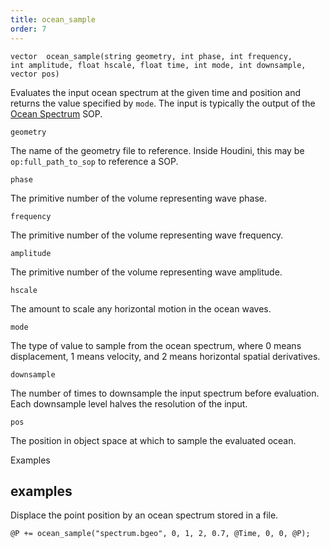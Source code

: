 ```yaml
---
title: ocean_sample
order: 7
---
```

`vector  ocean_sample(string geometry, int phase, int frequency, int amplitude, float hscale, float time, int mode, int downsample, vector pos)`

Evaluates the input ocean spectrum at the given time and position and returns the value specified by `mode`. The input is typically the output of the [Ocean Spectrum](../../nodes/sop/oceanspectrum.html "Generates volumes containing information for simulating ocean waves.") SOP.

`geometry`

The name of the geometry file to reference. Inside Houdini, this may be `op:full_path_to_sop` to reference a SOP.

`phase`

The primitive number of the volume representing wave phase.

`frequency`

The primitive number of the volume representing wave frequency.

`amplitude`

The primitive number of the volume representing wave amplitude.

`hscale`

The amount to scale any horizontal motion in the ocean waves.

`mode`

The type of value to sample from the ocean spectrum, where 0 means displacement, 1 means velocity, and 2 means horizontal spatial derivatives.

`downsample`

The number of times to downsample the input spectrum before evaluation. Each downsample level halves the resolution of the input.

`pos`

The position in object space at which to sample the evaluated ocean.

Examples

## examples

Displace the point position by an ocean spectrum stored in a file.

```vex
@P += ocean_sample("spectrum.bgeo", 0, 1, 2, 0.7, @Time, 0, 0, @P);

```
